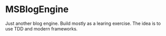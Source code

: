 MSBlogEngine
============

Just another blog engine. Build mostly as a learing exercise.
The idea is to use TDD and modern frameworks.
